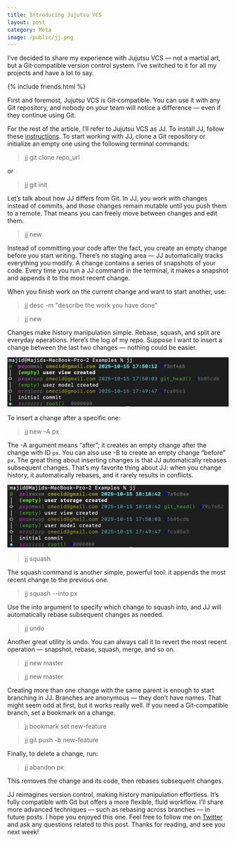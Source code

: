 ```yaml
---
title: Introducing Jujutsu VCS
layout: post
category: Meta
image: /public/jj.png
---
```


I’ve decided to share my experience with Jujutsu VCS — not a martial art, but a Git‑compatible version control system. I’ve switched to it for all my projects and have a lot to say.

{% include friends.html %}

First and foremost, Jujutsu VCS is Git‑compatible. You can use it with any Git repository, and nobody on your team will notice a difference — even if they continue using Git.

For the rest of the article, I’ll refer to Jujutsu VCS as JJ. To install JJ, follow these [instructions](https://jj-vcs.github.io/jj/latest/install-and-setup/). To start working with JJ, clone a Git repository or initialize an empty one using the following terminal commands:

> jj git clone repo_url

or

> jj git init

Let’s talk about how JJ differs from Git. In JJ, you work with changes instead of commits, and those changes remain mutable until you push them to a remote. That means you can freely move between changes and edit them.

> jj new

Instead of committing your code after the fact, you create an empty change before you start writing. There’s no staging area — JJ automatically tracks everything you modify. A change contains a series of snapshots of your code. Every time you run a JJ command in the terminal, it makes a snapshot and appends it to the most recent change.

When you finish work on the current change and want to start another, use:

> jj desc -m "describe the work you have done"

> jj new

Changes make history manipulation simple. Rebase, squash, and split are everyday operations. Here’s the log of my repo. Suppose I want to insert a change between the last two changes — nothing could be easier.

![jj-terminal](/public/jj1.png)

To insert a change after a specific one:

> jj new -A px

The -A argument means “after”; it creates an empty change after the change with ID `px`. You can also use -B to create an empty change “before” `px`. The great thing about inserting changes is that JJ automatically rebases subsequent changes. That’s my favorite thing about JJ: when you change history, it automatically rebases, and it rarely results in conflicts.

![jj-terminal](/public/jj2.png)

> jj squash

The squash command is another simple, powerful tool: it appends the most recent change to the previous one.

> jj squash --into px

Use the into argument to specify which change to squash into, and JJ will automatically rebase subsequent changes as needed.

> jj undo

Another great utility is undo. You can always call it to revert the most recent operation — snapshot, rebase, squash, merge, and so on.

> jj new master

> jj new master

Creating more than one change with the same parent is enough to start branching in JJ. Branches are anonymous — they don’t have names. That might seem odd at first, but it works really well. If you need a Git‑compatible branch, set a bookmark on a change.

> jj bookmark set new-feature

> jj git push -b new-feature

Finally, to delete a change, run:

> jj abandon px

This removes the change and its code, then rebases subsequent changes.

JJ reimagines version control, making history manipulation effortless. It’s fully compatible with Git but offers a more flexible, fluid workflow. I’ll share more advanced techniques — such as rebasing across branches — in future posts. I hope you enjoyed this one. Feel free to follow me on [Twitter](https://twitter.com/mecid) and ask any questions related to this post. Thanks for reading, and see you next week!
